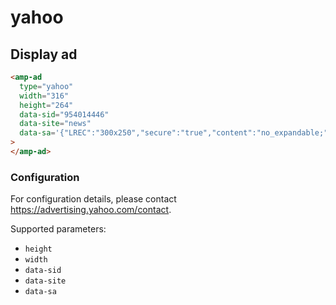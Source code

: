 # yahoo

## Display ad

```html
<amp-ad
  type="yahoo"
  width="316"
  height="264"
  data-sid="954014446"
  data-site="news"
  data-sa='{"LREC":"300x250","secure":"true","content":"no_expandable;"}'
>
</amp-ad>
```

### Configuration

For configuration details, please contact https://advertising.yahoo.com/contact.

Supported parameters:

-   `height`
-   `width`
-   `data-sid`
-   `data-site`
-   `data-sa`
